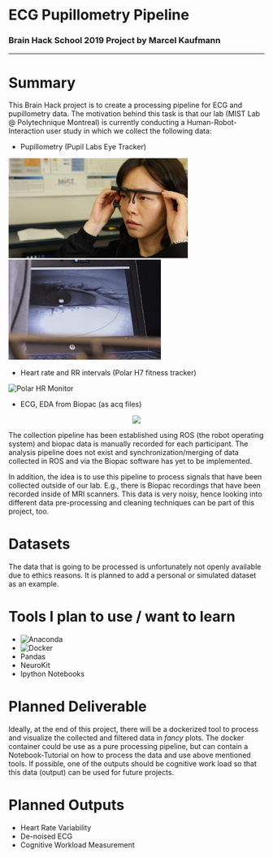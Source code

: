 # ECG Pupillometry Pipeline
### Brain Hack School 2019 Project by Marcel Kaufmann
---
# Summary

This Brain Hack project is to create a processing pipeline for ECG and pupillometry data. The motivation behind this task is that our lab (MIST Lab @ Polytechnique Montreal) is currently conducting a Human-Robot-Interaction user study in which we collect the following data:
* Pupillometry (Pupil Labs Eye Tracker)

<img src="img/pupillometer.png" width=353)> <img src="img/eye.png" width=300)>

* Heart rate and RR intervals (Polar H7 fitness tracker)

![Polar HR Monitor](https://www.polar.com/sites/default/files/product/main_images/h7_heart_rate_sensor2_main_action_30.jpg)

* ECG, EDA from Biopac (as acq files)
<div style="display: flex; justify-content: center;">
<img src="https://www.biopac.com/wp-content/uploads/bsladv-300x300.jpg")>
</div>

The collection pipeline has been established using ROS (the robot operating system) and biopac data is manually recorded for each participant. The analysis pipeline does not exist and synchronization/merging of data collected in ROS and via the Biopac software has yet to be implemented.

In addition, the idea is to use this pipeline to process signals that have been collected outside of our lab. E.g., there is Biopac recordings that have been recorded inside of MRI scanners. This data is very noisy, hence looking into different data pre-processing and cleaning techniques can be part of this project, too. 

# Datasets

The data that is going to be processed is unfortunately not openly available due to ethics reasons. It is planned to add a personal or simulated dataset as an example.


# Tools I plan to use / want to learn

* <img src="https://upload.wikimedia.org/wikipedia/en/c/cd/Anaconda_Logo.png" width="80" alt="Anaconda">
* <img src="https://www.docker.com/sites/default/files/d8/styles/role_icon/public/2019-07/vertical-logo-monochromatic.png?itok=erja9lKc" width="80" alt="Docker">
* Pandas
* NeuroKit
* Ipython Notebooks

# Planned Deliverable

Ideally, at the end of this project, there will be a dockerized tool to process and visualize the collected and filtered data in *fancy* plots. The docker container could be use as a pure processing pipeline, but can contain a Notebook-Tutorial on how to process the data and use above mentioned tools. If possible, one of the outputs should be cognitive work load so that this data (output) can be used for future projects.

# Planned Outputs
* Heart Rate Variability
* De-noised ECG
* Cognitive Workload Measurement



